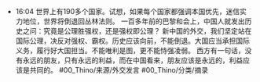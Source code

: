 
- 16:04 
	世界上有190多个国家。试想，如果每个国家都强调本国优先，迷信实力地位，世界将倒退回丛林法则。
	一百多年前的巴黎和会上，中国人就发出历史之问：究竟是公理胜强权，还是强权即公理？
	新中国的外交，我们坚定站在国际公理，决反对强权、霸权。历史应该向前，不能倒退。大国应当承担国际义务，履行好大国担当。不能唯利是图，更不能恃强凌弱。
	西方有一句话，没有永远的朋友，只有永远的利益，而在中国看来，朋友应该是永远的，利益应该是共同的。
	#00_Thino/来源/外交发言  #00_Thino/分类/摘录